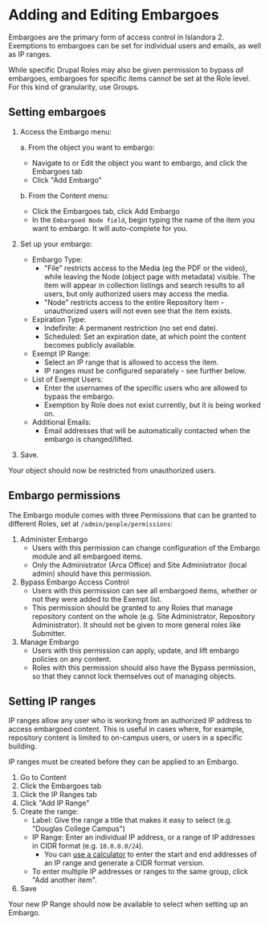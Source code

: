 # Adding and Editing Embargoes

Embargoes are the primary form of access control in Islandora 2. Exemptions to embargoes can be set for individual users and emails, as well as IP ranges. 

While specific Drupal Roles may also be given permission to bypass *all* embargoes, embargoes for specific items cannot be set at the Role level. For this kind of granularity, use Groups.

## Setting embargoes

1. Access the Embargo menu:

    a. From the object you want to embargo:
    
    - Navigate to or Edit the object you want to embargo, and click the Embargoes tab
    - Click "Add Embargo"

    b. From the Content menu: 
    
    * Click the Embargoes tab, click Add Embargo
    * In the `Embargoed Node field`, begin typing the name of the item you want to embargo. It will auto-complete for you. 

2. Set up your embargo:

    * Embargo Type: 
        * "File" restricts access to the Media (eg the PDF or the video), while leaving the Node (object page with metadata) visible. The item will appear in collection listings and search results to all users, but only authorized users may access the media.
        * "Node" restricts access to the entire Repository Item - unauthorized users will not even see that the item exists.
    * Expiration Type:
        * Indefinite: A permanent restriction (no set end date).
        * Scheduled: Set an expiration date, at which point the content becomes publicly available.
    * Exempt IP Range:
        * Select an IP range that is allowed to access the item. 
        * IP ranges must be configured separately - see further below.
    * List of Exempt Users:
        * Enter the usernames of the specific users who are allowed to bypass the embargo.
        * Exemption by Role does not exist currently, but it is being worked on.
    * Additional Emails:
        * Email addresses that will be automatically contacted when the embargo is changed/lifted.

3. Save.

Your object should now be restricted from unauthorized users.

## Embargo permissions

The Embargo module comes with three Permissions that can be granted to different Roles, set at `/admin/people/permissions`:

1. Administer Embargo
    * Users with this permission can change configuration of the Embargo module and all embargoed items.
    * Only the Administrator (Arca Office) and Site Administrator (local admin) should have this permission.
2. Bypass Embargo Access Control
    * Users with this permission can see all embargoed items, whether or not they were added to the Exempt list.
    * This permission should be granted to any Roles that manage repository content on the whole (e.g. Site Administrator, Repository Administrator). It should not be given to more general roles like Submitter.
3. Manage Embargo
    * Users with this permission can apply, update, and lift embargo policies on any content.
    * Roles with this permission should also have the Bypass permission, so that they cannot lock themselves out of managing objects.

## Setting IP ranges

IP ranges allow any user who is working from an authorized IP address to access embargoed content. This is useful in cases where, for example, repository content is limited to on-campus users, or users in a specific building.

IP ranges must be created before they can be applied to an Embargo.

1. Go to Content
2. Click the Embargoes tab
3. Click the IP Ranges tab
4. Click "Add IP Range"
5. Create the range:
    * Label: Give the range a title that makes it easy to select (e.g. "Douglas College Campus")
    * IP Range: Enter an individual IP address, or a range of IP addresses in CIDR format (e.g. `10.0.0.0/24`). 
        * You can [use a calculator](https://www.ipaddressguide.com/cidr) to enter the start and end addresses of an IP range and generate a CIDR format version.
    * To enter multiple IP addresses or ranges to the same group, click "Add another item".
6. Save

Your new IP Range should now be available to select when setting up an Embargo.